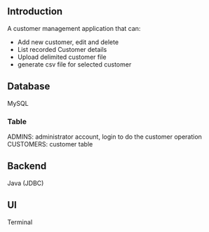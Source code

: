 ## Introduction

A customer management application that can:
* Add new customer, edit and delete
* List recorded Customer details
* Upload delimited customer file
* generate csv file for selected customer

## Database
MySQL

### Table
ADMINS: administrator account, login to do the customer operation
CUSTOMERS: customer table

## Backend
Java (JDBC)

## UI
Terminal
